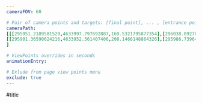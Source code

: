 ```yaml
---
cameraFOV: 60

# Pair of camera points and targets: [final point], ... , [entrance point]
cameraPath: 
[[[295951.2189581529,4633997.797692887,169.5321795877354],[296038.0927089406,4634075.278521221,104.51333276250504]],
[[295901.36590624216,4633952.561407406,208.1466148864326],[295986.73964796076,4634030.660916376,141.89279460835658]]
]

# ViewPoints overrides in seconds
animationEntry:

# Exlude from page view points menu
exclude: true
---
```


#title 

<html>
